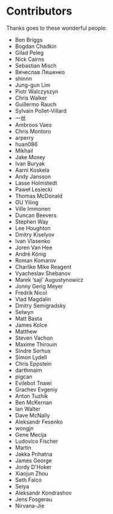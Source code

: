 # Contributors

Thanks goes to these wonderful people:

- Ben Briggs
- Bogdan Chadkin
- Gilad Peleg
- Nick Cairns
- Sebastian Misch
- Вячеслав Ляшенко
- shinnn
- Jung-gun Lim
- Piotr Walczyszyn
- Chris Walker
- Guillermo Rauch
- Sylvain Pollet-Villard
- 一丝
- Ambroos Vaes
- Chris Montoro
- arperry
- huan086
- Mikhail
- Jake Moxey
- Ivan Buryak
- Aarni Koskela
- Andy Jansson
- Lasse Holmstedt
- Paweł Lesiecki
- Thomas McDonald
- GU Yiling
- Ville Immonen
- Duncan Beevers
- Stephen Way
- Lee Houghton
- Dmitry Kiselyov
- Ivan Vlasenko
- Joren Van Hee
- André König
- Roman Komarov
- Charlike Mike Reagent
- Vyacheslav Shebanov
- Marek ‘saji’ Augustynowicz
- Jonny Gerig Meyer
- Fredrik Nicol
- Vlad Magdalin
- Dmitry Semigradsky
- Selwyn
- Matt Basta
- James Kolce
- Matthew
- Steven Vachon
- Maxime Thirouin
- Sindre Sorhus
- Simon Lydell
- Chris Eppstein
- darthmaim
- pigcan
- Evilebot Tnawi
- Grachev Evgeniy
- Anton Tuzhik
- Ben McKernan
- Ian Walter
- Dave McNally
- Aleksandr Fesenko
- wongjn
- Gene Mecija
- Ludovico Fischer
- Martin
- Jakka Prihatna
- James George
- Jordy D'Hoker
- Xiaojun Zhou
- Seth Falco
- Seiya
- Aleksandr Kondrashov
- Jens Fosgerau
- Nirvana-Jie
